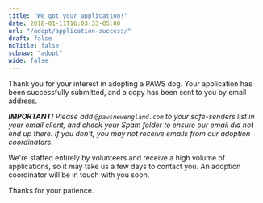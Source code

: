 ```yaml
---
title: "We got your application!"
date: 2018-01-11T16:03:33-05:00
url: "/adopt/application-success/"
draft: false
noTitle: false
subnav: "adopt"
wide: false
---
```


Thank you for your interest in adopting a PAWS dog. Your application has been successfully submitted, and a copy has been sent to you by email address.

_**IMPORTANT!** Please add `@pawsnewengland.com` to your safe-senders list in your email client, and check your Spam folder to ensure our email did not end up there. If you don't, you may not receive emails from our adoption coordinators._

We're staffed entirely by volunteers and receive a high volume of applications, so it may take us a few days to contact you. An adoption coordinator will be in touch with you soon.

Thanks for your patience.